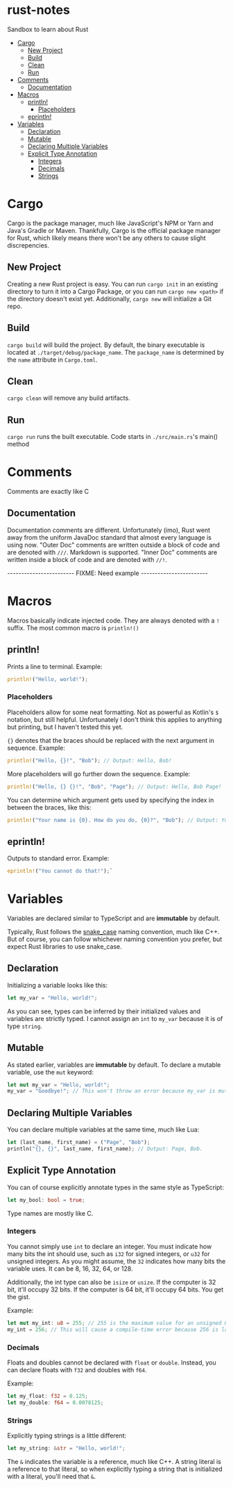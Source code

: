 # rust-notes <!-- omit in toc -->
Sandbox to learn about Rust

- [Cargo](#cargo)
  - [New Project](#new-project)
  - [Build](#build)
  - [Clean](#clean)
  - [Run](#run)
- [Comments](#comments)
  - [Documentation](#documentation)
- [Macros](#macros)
  - [println!](#println)
    - [Placeholders](#placeholders)
  - [eprintln!](#eprintln)
- [Variables](#variables)
  - [Declaration](#declaration)
  - [Mutable](#mutable)
  - [Declaring Multiple Variables](#declaring-multiple-variables)
  - [Explicit Type Annotation](#explicit-type-annotation)
    - [Integers](#integers)
    - [Decimals](#decimals)
    - [Strings](#strings)

# Cargo
Cargo is the package manager, much like JavaScript's NPM or Yarn and Java's Gradle or Maven.
Thankfully, Cargo is the official package manager for Rust, which likely means there won't be any others to cause slight discrepencies.

## New Project
Creating a new Rust project is easy. You can run `cargo init` in an existing directory to turn it into a Cargo Package,
or you can run `cargo new <path>` if the directory doesn't exist yet. Additionally, `cargo new` will initialize a Git repo.

## Build
`cargo build` will build the project. By default, the binary executable is located at `./target/debug/package_name`.
The `package_name` is determined by the `name` attribute in `Cargo.toml`.

## Clean
`cargo clean` will remove any build artifacts.

## Run
`cargo run` runs the built executable. Code starts in `./src/main.rs`'s main() method

# Comments
Comments are exactly like C

## Documentation
Documentation comments are different. Unfortunately (imo), Rust went away from the uniform JavaDoc standard that almost every language is using now.
"Outer Doc" comments are written outside a block of code and are denoted with `///`. Markdown is supported. "Inner Doc" comments are written inside a block of code and are denoted with `//!`.

------------------------ FIXME: Need example ------------------------

# Macros
Macros basically indicate injected code. They are always denoted with a `!` suffix. The most common macro is `println!()`

## println!
Prints a line to terminal. Example: 
```rs
println!("Hello, world!");
```

### Placeholders
Placeholders allow for some neat formatting. Not as powerful as Kotlin's `$` notation, but still helpful. Unfortunately I don't think this applies to anything but printing, but I haven't tested this yet.

`{}` denotes that the braces should be replaced with the next argument in sequence. Example:
```rs
println!("Hello, {}!", "Bob"); // Output: Hello, Bob!
```

More placeholders will go further down the sequence. Example:
```rs
println!("Hello, {} {}!", "Bob", "Page"); // Output: Hello, Bob Page!
```

You can determine which argument gets used by specifying the index in between the braces, like this:
```rs
println!("Your name is {0}. How do you do, {0}?", "Bob"); // Output: Your name is Bob. How do you do, Bob?
```

## eprintln!
Outputs to standard error. Example:
```rs
eprintln!("You cannot do that!");`
```

# Variables
Variables are declared similar to TypeScript and are **immutable** by default.

Typically, Rust follows the [snake_case](https://en.wikipedia.org/wiki/Snake_case) naming convention, much like C++. But of course, you can follow whichever naming convention you prefer, but expect Rust libraries to use snake_case.

## Declaration
Initializing a variable looks like this:
```rs
let my_var = "Hello, world!";
```
As you can see, types can be inferred by their initialized values and variables are strictly typed. I cannot assign an `int` to `my_var` because it is of type `string`.

## Mutable
As stated earlier, variables are **immutable** by default. To declare a mutable variable, use the `mut` keyword:
```rs
let mut my_var = "Hello, world!";
my_var = "Goodbye!"; // This won't throw an error because my_var is mutable.
```

## Declaring Multiple Variables
You can declare multiple variables at the same time, much like Lua:
```rs
let (last_name, first_name) = ("Page", "Bob");
println("{}, {}", last_name, first_name); // Output: Page, Bob.
```

## Explicit Type Annotation
You can of course explicitly annotate types in the same style as TypeScript:
```rs
let my_bool: bool = true;
```
Type names are mostly like C.

### Integers
You cannot simply use `int` to declare an integer. You must indicate how many bits the int should use, such as `i32` for signed integers, or `u32` for unsigned integers. As you might assume, the `32` indicates how many bits the variable uses. It can be 8, 16, 32, 64, or 128.

Additionally, the int type can also be `isize` or `usize`. If the computer is 32 bit, it'll occupy 32 bits. If the computer is 64 bit, it'll occupy 64 bits. You get the gist.

Example:
```rs
let mut my_int: u8 = 255; // 255 is the maximum value for an unsigned 8-bit integer.
my_int = 256; // This will cause a compile-time error because 256 is larger than 8 bits.
```

### Decimals
Floats and doubles cannot be declared with `float` or `double`. Instead, you can declare floats with `f32` and doubles with `f64`.

Example:
```rs
let my_float: f32 = 0.125;
let my_double: f64 = 0.0078125;
```

### Strings
Explicitly typing strings is a little different:
```rs
let my_string: &str = "Hello, world!";
```
The `&` indicates the variable is a reference, much like C++. A string literal is a reference to that literal, so when explicitly typing a string that is initialized with a literal, you'll need that `&`.
